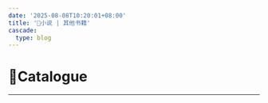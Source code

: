 ```yaml
---
date: '2025-08-08T10:20:01+08:00'
title: '📜小说 | 其他书籍'
cascade:
  type: blog
---
```


# 📌Catalogue

---
